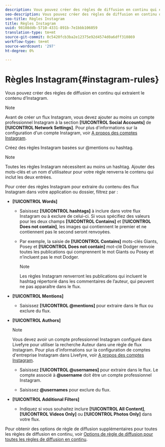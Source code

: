 ```yaml
---
description: Vous pouvez créer des règles de diffusion en continu qui extraient le contenu d’Instagram.
seo-description: Vous pouvez créer des règles de diffusion en continu qui extraient le contenu d’Instagram.
seo-title: Règles Instagram
title: Règles Instagram
uuid: 98108ddb-5710-4331-891b-7e1bbb106059
translation-type: tm+mt
source-git-commit: 0c5420fcb3ba2e12375e92d4574d0a6dff310869
workflow-type: tm+mt
source-wordcount: '297'
ht-degree: 0%

---
```



# Règles Instagram{#instagram-rules}

Vous pouvez créer des règles de diffusion en continu qui extraient le contenu d’Instagram.

>[!NOTE]
>
>Avant de créer un flux Instagram, vous devez ajouter au moins un compte professionnel Instagram à la section **[!UICONTROL Social Accounts]** de **[!UICONTROL Network Settings]**. Pour plus d&#39;informations sur la configuration d&#39;un compte Instagram, voir [A propos des comptes Instagram](../c-users-creating-accounts-with-studio-access/t-configure-social-accout-instagram/c-about-instagram-accounts.md#c_about_instagram_accounts).

Créez des règles Instagram basées sur @mentions ou hashtag.

>[!NOTE]
>
>Toutes les règles Instagram nécessitent au moins un hashtag. Ajouter des mots-clés et un nom d&#39;utilisateur pour votre règle renverra le contenu qui inclut les deux entrées.

Pour créer des règles Instagram pour extraire du contenu des flux Instagram dans votre application ou dossier, filtrez par :

* **[!UICONTROL Words]**

   * Saisissez **[!UICONTROL hashtags]** à inclure dans votre flux Instagram ou à exclure de celui-ci. Si vous spécifiez des valeurs pour les deux champs **[!UICONTROL Contains]** et **[!UICONTROL Does not contain]**, les images qui contiennent le premier et ne contiennent pas le second seront renvoyées.

   * Par exemple, la saisie de **[!UICONTROL Contains]** mots-clés Giants, Posey et **[!UICONTROL Does not contain]** mot-clé Dodger renvoie toutes les publications qui comprennent le mot Giants ou Posey et n’incluent pas le mot Dodger.

      >[!NOTE]
      >
      >Les règles Instagram renverront les publications qui incluent le hashtag répertorié dans les commentaires de l’auteur, qui peuvent ne pas apparaître dans le flux.

* **[!UICONTROL Mentions]**

   * Saisissez **[!UICONTROL @mentions]** pour extraire dans le flux ou exclure du flux.

* **[!UICONTROL Authors]**

   >[!NOTE]
   >
   >Vous devez avoir un compte professionnel Instagram configuré dans Livefyre pour utiliser la recherche Auteur dans une règle de flux Instagram. Pour plus d&#39;informations sur la configuration de comptes d&#39;entreprise Instagram dans Livefyre, voir [A propos des comptes Instagram](../c-users-creating-accounts-with-studio-access/t-configure-social-accout-instagram/c-about-instagram-accounts.md#c_about_instagram_accounts).

   * Saisissez **[!UICONTROL @usernames]** pour extraire dans le flux. Le compte associé à **@username** doit être un compte professionnel Instagram.

   * Saisissez **@usernames** pour exclure du flux.

* **[!UICONTROL Additional Filters]**

   * Indiquez si vous souhaitez inclure **[!UICONTROL All Content]**, **[!UICONTROL Videos Only]** ou **[!UICONTROL Photos Only]** dans votre flux.

Pour obtenir des options de règle de diffusion supplémentaires pour toutes les règles de diffusion en continu, voir [Options de règle de diffusion pour toutes les règles de diffusion en continu](../c-streams/c-stream-rule-options-for-all-stream-rules.md#c_stream_rule_options_for_all_stream_rules).
